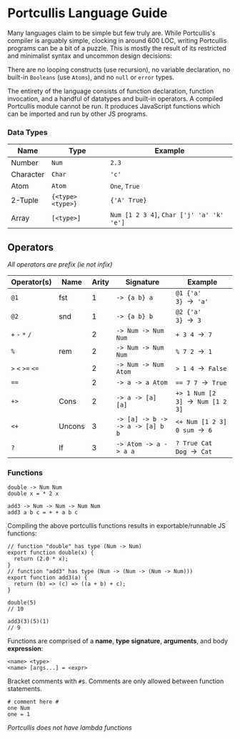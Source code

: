 # Portcullis Language Guide

Many languages claim to be simple but few truly are. While Portcullis's compiler is arguably simple, clocking in around 600 LOC, writing Portcullis programs can be a bit of a puzzle. This is mostly the result of its restricted and minimalist syntax and uncommon design decisions:

There are no looping constructs (use recursion), no variable declaration, no built-in `Booleans` (use `Atoms`), and no `null` or `error` types.

The entirety of the language consists of function declaration, function invocation, and a handful of datatypes and built-in operators. A compiled Portcullis module cannot be run. It produces JavaScript functions which can be imported and run by other JS programs.


### Data Types

| Name | Type | Example |
| --- | --- | --- |
| Number | `Num` | `2.3` |
| Character | `Char` | `'c'` |
| Atom | `Atom` | `One`, `True` |
| 2-Tuple | `{<type> <type>}` | `{'A' True}` |
| Array | `[<type>]` | `Num [1 2 3 4]`, `Char ['j' 'a' 'k' 'e']` |

## Operators

_All operators are prefix (ie not infix)_

| Operator(s) | Name | Arity | Signature | Example |
| --- | --- | --- | --- | --- |
| `@1` | fst | 1 | `-> {a b} a` | `@1 {'a' 3}`  →  `'a'` |
| `@2` | snd | 1 | `-> {a b} b` | `@2 {'a' 3}`  →  `3` |
| `+` `-` `*` `/` | | 2 |  `-> Num -> Num Num` | `+ 3 4`  →  `7` |
| `%` | rem | 2 | `-> Num -> Num Num` | `% 7 2`  →  `1` |
| `>` `<` `>=` `<=` | | 2 | `-> Num -> Num Atom` | `> 1 4`  →  `False` |
| `==` | | 2 | `-> a -> a Atom` | `== 7 7`  →  `True`|
| `+>` | Cons | 2 | `-> a -> [a] [a]` | `+> 1 Num [2 3]`  →  `Num [1 2 3]` |
| `<+` | Uncons | 3 | `-> [a] -> b -> -> a -> [a] b b` | `<+ Num [1 2 3] 0 sum`  →  `6` |
| `?` | If | 3 | `-> Atom -> a -> a a` | `? True Cat Dog`  →  `Cat` |

### Functions

```
double -> Num Num
double x = * 2 x

add3 -> Num -> Num -> Num Num
add3 a b c = + + a b c
```

Compiling the above portcullis functions results in exportable/runnable JS functions:

```
// function "double" has type (Num -> Num)
export function double(x) {
  return (2.0 * x);
}
// function "add3" has type (Num -> (Num -> (Num -> Num)))
export function add3(a) {
  return (b) => (c) => ((a + b) + c);
}
```

```
double(5)
// 10

add3(3)(5)(1)
// 9
```

Functions are comprised of a **name**, **type signature**, **arguments**, and body **expression**:
```
<name> <type>
<name> [args...] = <expr>
```

Bracket comments with `#`s. Comments are only allowed between function statements.

```
# comment here #
one Num
one = 1
```

_Portcullis does not have lambda functions_
